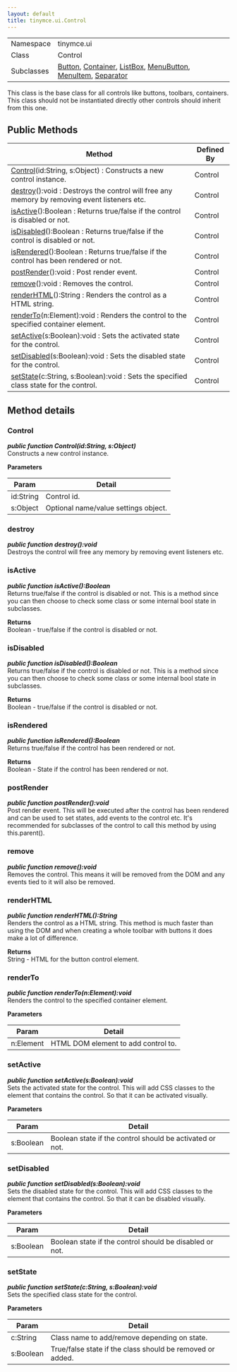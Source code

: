 ```yaml
---
layout: default
title: tinymce.ui.Control
---
```


|  |  |
| --- | --- |
| Namespace | tinymce.ui |
| Class | Control |
| Subclasses | [Button](https://www.tiny.cloud/docs-3x/api/ui/class_tinymce.ui.Button.html), [Container](https://www.tiny.cloud/docs-3x/api/ui/class_tinymce.ui.Container.html), [ListBox](https://www.tiny.cloud/docs-3x/api/ui/class_tinymce.ui.ListBox.html), [MenuButton](https://www.tiny.cloud/docs-3x/api/ui/class_tinymce.ui.MenuButton.html), [MenuItem](https://www.tiny.cloud/docs-3x/api/ui/class_tinymce.ui.MenuItem.html), [Separator](https://www.tiny.cloud/docs-3x/api/ui/class_tinymce.ui.Separator.html) |

This class is the base class for all controls like buttons, toolbars, containers. This class should not be instantiated directly other controls should inherit from this one.

## Public Methods

| Method | Defined By |
| --- | --- |
| [Control](#control)(id:String, s:Object) : Constructs a new control instance. | Control |
| [destroy](#destroy)():void : Destroys the control will free any memory by removing event listeners etc. | Control |
| [isActive](#isactive)():Boolean : Returns true/false if the control is disabled or not. | Control |
| [isDisabled](#isdisabled)():Boolean : Returns true/false if the control is disabled or not. | Control |
| [isRendered](#isrendered)():Boolean : Returns true/false if the control has been rendered or not. | Control |
| [postRender](#postrender)():void : Post render event. | Control |
| [remove](#remove)():void : Removes the control. | Control |
| [renderHTML](#renderhtml)():String : Renders the control as a HTML string. | Control |
| [renderTo](#renderto)(n:Element):void : Renders the control to the specified container element. | Control |
| [setActive](#setactive)(s:Boolean):void : Sets the activated state for the control. | Control |
| [setDisabled](#setdisabled)(s:Boolean):void : Sets the disabled state for the control. | Control |
| [setState](#setstate)(c:String, s:Boolean):void : Sets the specified class state for the control. | Control |

## Method details

### Control 

***public function Control(id:String, s:Object)***  
Constructs a new control instance.      

**Parameters**  

| Param | Detail |
| --- | --- |
| id:String | Control id. |
| s:Object | Optional name/value settings object. |

### destroy 

***public function destroy():void***  
Destroys the control will free any memory by removing event listeners etc.

### isActive 

***public function isActive():Boolean***  
Returns true/false if the control is disabled or not. This is a method since you can then choose to check some class or some internal bool state in subclasses.      

**Returns**  
Boolean - true/false if the control is disabled or not.

### isDisabled 

***public function isDisabled():Boolean***  
Returns true/false if the control is disabled or not. This is a method since you can then choose to check some class or some internal bool state in subclasses.      

**Returns**  
Boolean - true/false if the control is disabled or not.

### isRendered 

***public function isRendered():Boolean***  
Returns true/false if the control has been rendered or not.      

**Returns**  
Boolean - State if the control has been rendered or not.

### postRender 

***public function postRender():void***  
Post render event. This will be executed after the control has been rendered and can be used to set states, add events to the control etc. It's recommended for subclasses of the control to call this method by using this.parent().

### remove 

***public function remove():void***  
Removes the control. This means it will be removed from the DOM and any events tied to it will also be removed.

### renderHTML 

***public function renderHTML():String***  
Renders the control as a HTML string. This method is much faster than using the DOM and when creating a whole toolbar with buttons it does make a lot of difference.      

**Returns**  
String - HTML for the button control element.

### renderTo 

***public function renderTo(n:Element):void***  
Renders the control to the specified container element.      

**Parameters**  

| Param | Detail |
| --- | --- |
| n:Element | HTML DOM element to add control to. |

### setActive 

***public function setActive(s:Boolean):void***  
Sets the activated state for the control. This will add CSS classes to the element that contains the control. So that it can be activated visually.      

**Parameters**  

| Param | Detail |
| --- | --- |
| s:Boolean | Boolean state if the control should be activated or not. |

### setDisabled 

***public function setDisabled(s:Boolean):void***  
Sets the disabled state for the control. This will add CSS classes to the element that contains the control. So that it can be disabled visually.      

**Parameters**  

| Param | Detail |
| --- | --- |
| s:Boolean | Boolean state if the control should be disabled or not. |

### setState 

***public function setState(c:String, s:Boolean):void***  
Sets the specified class state for the control.      

**Parameters**  

| Param | Detail |
| --- | --- |
| c:String | Class name to add/remove depending on state. |
| s:Boolean | True/false state if the class should be removed or added. |